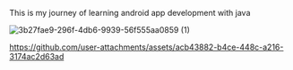 This is my journey of learning android app development with java

![3b27fae9-296f-4db6-9939-56f555aa0859 (1)](https://github.com/user-attachments/assets/d27979e0-eb38-43f9-b851-dbafd167b202)


https://github.com/user-attachments/assets/acb43882-b4ce-448c-a216-3174ac2d63ad

